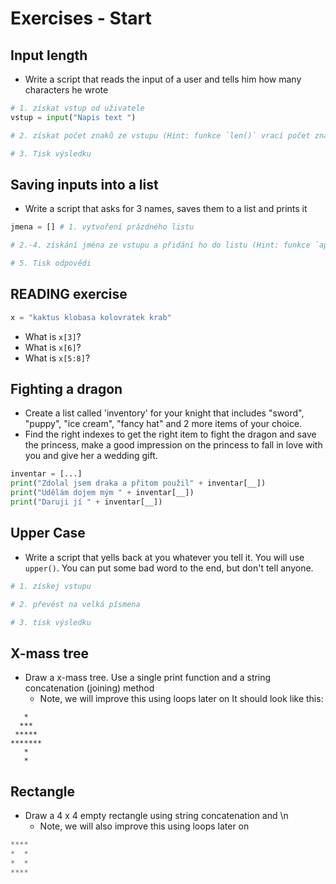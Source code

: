 # Exercises - Start

## Input length
* Write a script that reads the input of a user and tells him how many characters he wrote


```python
# 1. získat vstup od uživatele
vstup = input("Napis text ") 

# 2. získat počet znaků ze vstupu (Hint: funkce `len()` vrací počet znaků)

# 3. Tisk výsledku
```

## Saving inputs into a list
* Write a script that asks for 3 names, saves them to a list and prints it

```python
jmena = [] # 1. vytvoření prázdného listu

# 2.-4. získání jména ze vstupu a přidání ho do listu (Hint: funkce `append()`)

# 5. Tisk odpovědi

```

## READING exercise
```python
x = "kaktus klobasa kolovratek krab"
```
* What is `x[3]`?
* What is `x[6]`?
* What is `x[5:8]`?


## Fighting a dragon
* Create a list called 'inventory' for your knight that includes "sword", "puppy", "ice cream", "fancy hat" and 2 more items of your choice.
* Find the right indexes to get the right item to fight the dragon and save the princess, make a good impression on the princess to fall in love with you and give her a wedding gift.
```python
inventar = [...]
print("Zdolal jsem draka a přitom použil" + inventar[__])
print("Udělám dojem mým " + inventar[__])
print("Daruji jí " + inventar[__])
```

## Upper Case
* Write a script that yells back at you whatever you tell it. You will use `upper()`. You can put some bad word to the end, but don't tell anyone.

```python
# 1. získej vstupu

# 2. převést na velká písmena

# 3. tisk výsledku

```

## X-mass tree
* Draw a x-mass tree. Use a single print function and a string concatenation (joining) method
  * Note, we will improve this using loops later on
It should look like this:

```
   *
  ***
 *****
*******
   *
   *
```


## Rectangle
* Draw a 4 x 4 empty rectangle using string concatenation and \n
  * Note, we will also improve this using loops later on

```python
****
*  *
*  *
****
```
